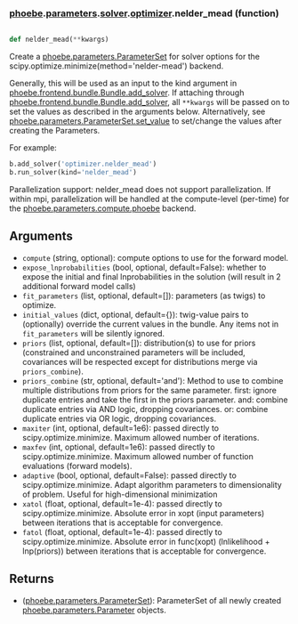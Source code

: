 ### [phoebe](phoebe.md).[parameters](phoebe.parameters.md).[solver](phoebe.parameters.solver.md).[optimizer](phoebe.parameters.solver.optimizer.md).nelder_mead (function)


```py

def nelder_mead(**kwargs)

```



Create a [phoebe.parameters.ParameterSet](phoebe.parameters.ParameterSet.md) for solver options for the
scipy.optimize.minimize(method='nelder-mead') backend.

Generally, this will be used as an input to the kind argument in
[phoebe.frontend.bundle.Bundle.add_solver](phoebe.frontend.bundle.Bundle.add_solver.md).  If attaching through
[phoebe.frontend.bundle.Bundle.add_solver](phoebe.frontend.bundle.Bundle.add_solver.md), all `**kwargs` will be
passed on to set the values as described in the arguments below.  Alternatively,
see [phoebe.parameters.ParameterSet.set_value](phoebe.parameters.ParameterSet.set_value.md) to set/change the values
after creating the Parameters.

For example:

```py
b.add_solver('optimizer.nelder_mead')
b.run_solver(kind='nelder_mead')
```

Parallelization support: nelder_mead does not support parallelization.  If
within mpi, parallelization will be handled at the compute-level (per-time)
for the [phoebe.parameters.compute.phoebe](phoebe.parameters.compute.phoebe.md) backend.

Arguments
----------
* `compute` (string, optional): compute options to use for the forward
    model.
* `expose_lnprobabilities` (bool, optional, default=False): whether to expose
    the initial and final lnprobabilities in the solution (will result in 2
    additional forward model calls)
* `fit_parameters` (list, optional, default=[]): parameters (as twigs) to
    optimize.
* `initial_values` (dict, optional, default={}): twig-value pairs to
    (optionally) override the current values in the bundle.  Any items not
    in `fit_parameters` will be silently ignored.
* `priors` (list, optional, default=[]): distribution(s) to use for priors
    (constrained and unconstrained parameters will be included, covariances
    will be respected except for distributions merge via `priors_combine`).
* `priors_combine` (str, optional, default='and'): Method to use to combine
    multiple distributions from priors for the same parameter.
    first: ignore duplicate entries and take the first in the priors parameter.
    and: combine duplicate entries via AND logic, dropping covariances.
    or: combine duplicate entries via OR logic, dropping covariances.
* `maxiter` (int, optional, default=1e6): passed directly to
    scipy.optimize.minimize.  Maximum allowed number of iterations.
* `maxfev` (int, optional, default=1e6): passed directly to
    scipy.optimize.minimize.  Maximum allowed number of function evaluations
    (forward models).
* `adaptive` (bool, optional, default=False): passed directly to
    scipy.optimize.minimize.  Adapt algorithm parameters to dimensionality
    of problem. Useful for high-dimensional minimization
* `xatol` (float, optional, default=1e-4): passed directly to
    scipy.optimize.minimize.  Absolute error in xopt (input parameters)
    between iterations that is acceptable for convergence.
* `fatol` (float, optional, default=1e-4): passed directly to
    scipy.optimize.minimize.  Absolute error in func(xopt)
    (lnlikelihood + lnp(priors)) between iterations that is acceptable for
    convergence.

Returns
--------
* ([phoebe.parameters.ParameterSet](phoebe.parameters.ParameterSet.md)): ParameterSet of all newly created
    [phoebe.parameters.Parameter](phoebe.parameters.Parameter.md) objects.

